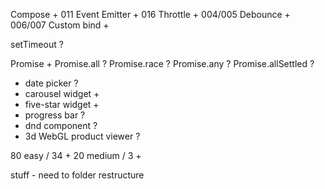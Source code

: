 Compose + 011
Event Emitter + 016
Throttle + 004/005
Debounce + 006/007
Custom bind +

setTimeout ?

Promise +
Promise.all ?
Promise.race ?
Promise.any ?
Promise.allSettled ?

- date picker ?
- carousel widget +
- five-star widget +
- progress bar ?
- dnd component ?
- 3d WebGL product viewer ?

80 easy / 34 +
20 medium / 3 +

stuff - need to folder restructure
